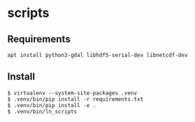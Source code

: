 scripts
=======


Requirements
------------
```
apt install python3-gdal libhdf5-serial-dev libnetcdf-dev
```

Install
-------
```
$ virtualenv --system-site-packages .venv
$ .venv/bin/pip install -r requirements.txt
$ .venv/bin/pip install -e .
$ .venv/bin/ln_scripts
